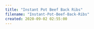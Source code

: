 ```yaml
---
title: "Instant Pot Beef Back Ribs"
filename: "Instant-Pot-Beef-Back-Ribs"
created: 2020-09-02 02:55:00
---
```


